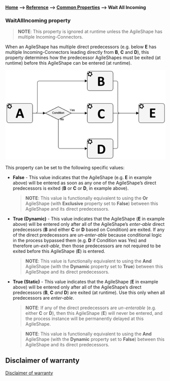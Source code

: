 **[Home](/) --> [Reference](/ref) --> [Common Properties](/ref/common) --> Wait All Incoming**

### WaitAllIncoming property 

> **NOTE**: This property is ignored at runtime unless the AgileShape has multiple
> Incoming-Connectors.

When an AgileShape has multiple direct predecessors (e.g. below **E** has
multiple Incoming-Connectors leading directly from **B**, **C** and **D**), this
property determines how the predecessor AgileShapes must be exited (at runtime)
before this AgileShape can be entered (at runtime).

![](../media/WaitAllIncoming.png)

This property can be set to the following specific values:

-   **False** - This value indicates that the AgileShape (e.g. **E** in example
    above) will be entered as soon as any one of the AgileShape’s direct
    predecessors is exited (**B** or **C** or **D**, in example above).

    >   **NOTE**: This value is functionally equivalent to using the **Or**
    >   AgileShape (with **Exclusive** property set to **False**) between this
    >   AgileShape and its direct predecessors.

-   **True (Dynamic)** - This value indicates that the AgileShape (**E** in
    example above) will be entered only after all of the AgileShape’s
    *enter-able* direct predecessors (**B** and either **C** or **D** based on
    Condition) are exited. If any of the direct predecessors are *un-enter-able*
    because conditional logic in the process bypassed them (e.g. **D** if
    Condition was Yes) and therefore *un-exit-able*, then those predecessors are
    not required to be exited before this AgileShape (**E**) is entered.

    >   **NOTE**: This value is functionally equivalent to using the **And**
    >   AgileShape (with the **Dynamic** property set to **True**) between this
    >   AgileShape and its direct predecessors.

-   **True (Static)** - This value indicates that the AgileShape (**E** in
    example above) will be entered only after all of the AgileShape’s direct
    predecessors (**B**, **C** *and* **D**) are exited (at runtime). Use this
    only when all predecessors are *enter-able*.

    >   **NOTE**: If any of the direct predecessors are *un-enterable* (e.g. either
    >   **C** or **D**), then this AgileShape (**E**) will never be entered, and the
    >   process instance will be permanently delayed at this AgileShape.

    >   **NOTE**: This value is functionally equivalent to using the **And**
    >   AgileShape (with the **Dynamic** property set to **False**) between this
    >   AgileShape and its direct predecessors.


## Disclaimer of warranty

[Disclaimer of warranty](../../guides/common/DisclaimerOfWarranty.md)